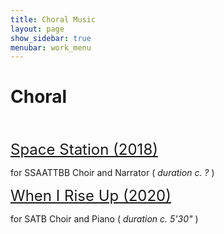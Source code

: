 ```yaml
---
title: Choral Music
layout: page
show_sidebar: true
menubar: work_menu
---
```


# Choral
<br>
<br>
<a href="http://127.0.0.1:4000/alexbarsom1/space_station/" style="font-size:24px;">Space Station (2018)</a>

for SSAATTBB Choir and Narrator ( *duration c. ?* )

<a href="http://127.0.0.1:4000/alexbarsom1/when_I_rise_up/" style="font-size:24px;">When I Rise Up (2020)</a>

for SATB Choir and Piano ( *duration c. 5'30"* )